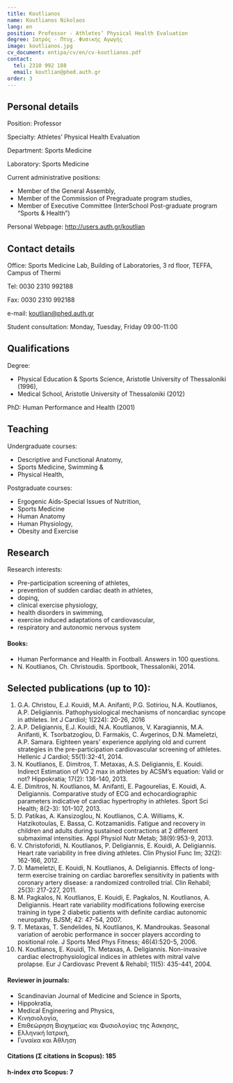 ```yaml
---
title: Koutlianos
name: Koutlianos Nikolaos
lang: en
position: Professor - Athletes’ Physical Health Evaluation
degree: Ιατρός - Πτυχ. Φυσικής Αγωγής
image: koutlianos.jpg
cv_document: entipa/cv/en/cv-koutlianos.pdf
contact:
  tel: 2310 992 188
  email: koutlian@phed.auth.gr
order: 3
---
```


## Personal details

Position: Professor

Specialty: Athletes’ Physical Health Evaluation

Department: Sports Medicine

Laboratory: Sports Medicine

Current administrative positions:

- Member of the General Assembly,
- Member of the Commission of Pregraduate program studies,
- Member of Executive Committee (InterSchool Post-graduate program “Sports & Health”)

Personal Webpage: http://users.auth.gr/koutlian

## Contact details

Office: Sports Medicine Lab, Building of Laboratories, 3 rd floor, TEFFA, Campus
of Thermi

Tel: 0030 2310 992188

Fax: 0030 2310 992188

e-mail: koutlian@phed.auth.gr

Student consultation: Monday, Tuesday, Friday 09:00-11:00

## Qualifications

Degree:

- Physical Education & Sports Science, Aristotle University of Thessaloniki
  (1996),
- Medical School, Aristotle University of Thessaloniki (2012)

PhD: Human Performance and Health (2001)

## Teaching

Undergraduate courses:

- Descriptive and Functional Anatomy,
- Sports Medicine, Swimming &
- Physical Health,

Postgraduate courses:

- Ergogenic Aids-Special Issues of Nutrition,
- Sports Medicine
- Human Anatomy
- Human Physiology,
- Obesity and Exercise

## Research

Research interests:

- Pre-participation screening of athletes,
- prevention of sudden cardiac death in athletes,
- doping,
- clinical exercise physiology,
- health disorders in swimming,
- exercise induced adaptations of cardiovascular,
- respiratory and autonomic nervous system

#### Books:

- Human Performance and Health in Football. Answers in 100 questions.
- N. Koutlianos, Ch. Christoudis. Sportbook, Thessaloniki, 2014.

## Selected publications (up to 10):

1. G.A. Christou, E.J. Kouidi, M.A. Anifanti, P.G. Sotiriou, N.A.
   Koutlianos, A.P. Deligiannis. Pathophysiological mechanisms
   of noncardiac syncope in athletes. Int J Cardiol; 1(224):
   20-26, 2016
2. A.P. Deligiannis, E.J. Kouidi, N.A. Koutlianos, V. Karagiannis, M.A.
   Anifanti, K. Tsorbatzoglou, D. Farmakis, C. Avgerinos, D.N.
   Mameletzi, A.P. Samara. Eighteen years' experience applying old
   and current strategies in the pre-participation cardiovascular
   screening of athletes. Hellenic J Cardiol; 55(1):32-41, 2014.
3. N. Koutlianos, E. Dimitros, T. Metaxas, A.S. Deligiannis, E. Kouidi.
   Indirect Estimation of VO 2 max in athletes by ACSM’s equation: Valid
   or not? Hippokratia; 17(2): 136-140, 2013.
4. E. Dimitros, N. Koutlianos, M. Anifanti, E. Pagourelias, E. Kouidi, A.
   Deligiannis. Comparative study of ECG and echocardiographic
   parameters indicative of cardiac hypertrophy in athletes. Sport Sci
   Health; 8(2-3): 101-107, 2013.
5. D. Patikas, A. Kansizoglou, N. Koutlianos, C.A. Williams, K.
   Hatzikotoulas, E. Bassa, C. Kotzamanidis. Fatigue and recovery in
   children and adults during sustained contractions at 2 different
   submaximal intensities. Appl Physiol Nutr Metab; 38(9):953-9, 2013.
6. V. Christoforidi, N. Koutlianos, P. Deligiannis, E. Kouidi, A. Deligiannis.
   Heart rate variability in free diving athletes. Clin Physiol Func Im;
   32(2): 162-166, 2012.
7. D. Mameletzi, E. Kouidi, N. Koutlianos, A. Deligiannis. Effects of long-term exercise training on cardiac baroreflex sensitivity in patients
   with coronary artery disease: a randomized controlled trial. Clin
   Rehabil; 25(3): 217-227, 2011.
8. M. Pagkalos, N. Koutlianos, E. Kouidi, E. Pagkalos, N. Koutlianos, A.
   Deligiannis. Heart rate variability modifications following exercise
   training in type 2 diabetic patients with definite cardiac autonomic
   neuropathy. BJSM; 42: 47-54, 2007.
9. T. Metaxas, T. Sendelides, N. Koutlianos, K. Mandroukas. Seasonal
   variation of aerobic performance in soccer players according to
   positional role. J Sports Med Phys Fitness; 46(4):520-5, 2006.
10. N. Koutlianos, E. Kouidi, Th. Metaxas, A. Deligiannis. Non-invasive
    cardiac electrophysiological indices in athletes with mitral valve
    prolapse. Eur J Cardiovasc Prevent & Rehabil; 11(5): 435-441, 2004.

#### Reviewer in journals:

- Scandinavian Journal of Medicine and Science in Sports,
- Hippokratia,
- Medical Engineering and Physics,
- Κινησιολογία,
- Επιθεώρηση Βιοχημείας και Φυσιολογίας της Άσκησης,
- Ελληνική Ιατρική,
- Γυναίκα και Άθληση

#### Citations (Σ citations in Scopus): 185

#### h-index στο Scopus: 7
